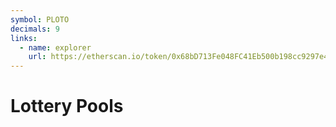 ```yaml
---
symbol: PLOTO
decimals: 9
links:
  - name: explorer
    url: https://etherscan.io/token/0x68bD713Fe048FC41Eb500b198cc9297e42A8bBfb
---
```


# Lottery Pools

